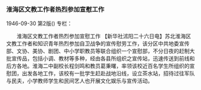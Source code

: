 ### 淮海区文教工作者热烈参加宣慰工作

1946-09-30
第2版()
专栏：

　　淮海区文教工作者热烈参加宣慰工作
    【新华社沭阳二十六日电】苏北淮海区文教工作者和知识青年热烈参加自卫战争的宣传慰劳工作，该分区中共地委宣传部、文协、美协、剧团、中小学职教员等联合组织一个宣慰部，不分日夜的赶制大批宣传品，包括小调、教材等多种，经由各县所组织之宣传站，迅速传送到前线和后方各地。淮海二中副校长程剑鸣和教员葛秉曙，率领该校近百名学生所组织的宣慰团，出发各地工作，该校有一批学生赶赴战地沿线，设立茶水站，招待过往军队与民夫，小学教师学生和民间艺人也开展文化娱乐与宣传活动。
